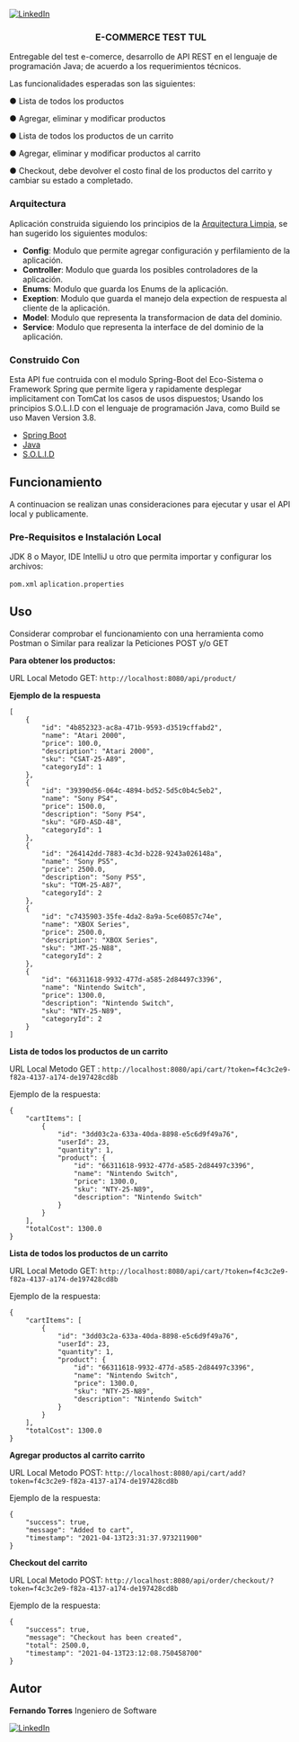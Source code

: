 [![LinkedIn][linkedin-shield]][linkedin-url]
<p style="text-align:justify">
  <h3 align="center">E-COMMERCE TEST TUL </h3>
  <p>
    Entregable del test e-comerce, desarrollo de API REST en el lenguaje de programación Java; de acuerdo a los requerimientos técnicos. 
  </p>
  Las funcionalidades esperadas son las siguientes:

●     Lista de todos los productos

●     Agregar, eliminar y modificar productos

●     Lista de todos los productos de un carrito

●     Agregar, eliminar y modificar productos al carrito

●     Checkout, debe devolver el costo final de los productos del carrito y cambiar su estado a completado.
</p>

### Arquitectura

Aplicación construida siguiendo los principios de la [Arquitectura Limpia](https://www.freecodecamp.org/news/a-quick-introduction-to-clean-architecture-990c014448d2/), se han 
sugerido los siguientes modulos:  

 - **Config**: Modulo que permite agregar configuración y perfilamiento de la aplicación.
 - **Controller**: Modulo que guarda los posibles controladores de la aplicación.
 - **Enums**: Modulo que guarda los Enums de la aplicación.
 - **Exeption**: Modulo que guarda el manejo dela expection de respuesta al cliente de la aplicación.
 - **Model**: Modulo que representa la transformacion de data del dominio.
 - **Service**: Modulo que representa la interface de del dominio de la aplicación.
 


### Construido Con
Esta API fue contruida con el modulo Spring-Boot del Eco-Sistema o Framework Spring que permite ligera y rapidamente desplegar implicitament con TomCat los casos de usos dispuestos; Usando los principios S.O.L.I.D con el lenguaje de programación Java, como Build se uso Maven Version 3.8. 
* [Spring Boot](https://spring.io/)
* [Java](https://www.java.com/es/)
* [S.O.L.I.D](https://profile.es/blog/principios-solid-desarrollo-software-calidad/)


## Funcionamiento

A continuacion se realizan unas consideraciones para ejecutar y usar el API local y publicamente.

### Pre-Requisitos e Instalación Local

JDK 8 o Mayor, IDE IntelliJ u otro que permita importar y configurar los archivos:   

```pom.xml```
```aplication.properties```

## Uso
Considerar comprobar el funcionamiento con una herramienta como Postman o Similar para realizar la Peticiones POST y/o GET

<b>Para obtener los productos: </b> 

URL Local Metodo GET:
```http://localhost:8080/api/product/ ```

<b>Ejemplo de la respuesta</b> 
```
[
    {
        "id": "4b852323-ac8a-471b-9593-d3519cffabd2",
        "name": "Atari 2000",
        "price": 100.0,
        "description": "Atari 2000",
        "sku": "CSAT-25-A89",
        "categoryId": 1
    },
    {
        "id": "39390d56-064c-4894-bd52-5d5c0b4c5eb2",
        "name": "Sony PS4",
        "price": 1500.0,
        "description": "Sony PS4",
        "sku": "GFD-ASD-48",
        "categoryId": 1
    },
    {
        "id": "264142dd-7883-4c3d-b228-9243a026148a",
        "name": "Sony PS5",
        "price": 2500.0,
        "description": "Sony PS5",
        "sku": "TOM-25-A87",
        "categoryId": 2
    },
    {
        "id": "c7435903-35fe-4da2-8a9a-5ce60857c74e",
        "name": "XBOX Series",
        "price": 2500.0,
        "description": "XBOX Series",
        "sku": "JMT-25-N88",
        "categoryId": 2
    },
    {
        "id": "66311618-9932-477d-a585-2d84497c3396",
        "name": "Nintendo Switch",
        "price": 1300.0,
        "description": "Nintendo Switch",
        "sku": "NTY-25-N89",
        "categoryId": 2
    }
]
```

<b>Lista de todos los productos de un carrito </b> 

URL Local Metodo GET :
```http://localhost:8080/api/cart/?token=f4c3c2e9-f82a-4137-a174-de197428cd8b```


Ejemplo de la respuesta:

```
{
    "cartItems": [
        {
            "id": "3dd03c2a-633a-40da-8898-e5c6d9f49a76",
            "userId": 23,
            "quantity": 1,
            "product": {
                "id": "66311618-9932-477d-a585-2d84497c3396",
                "name": "Nintendo Switch",
                "price": 1300.0,
                "sku": "NTY-25-N89",
                "description": "Nintendo Switch"
            }
        }
    ],
    "totalCost": 1300.0
}
```

<b>Lista de todos los productos de un carrito </b> 

URL Local Metodo GET:
```http://localhost:8080/api/cart/?token=f4c3c2e9-f82a-4137-a174-de197428cd8b```


Ejemplo de la respuesta:

```
{
    "cartItems": [
        {
            "id": "3dd03c2a-633a-40da-8898-e5c6d9f49a76",
            "userId": 23,
            "quantity": 1,
            "product": {
                "id": "66311618-9932-477d-a585-2d84497c3396",
                "name": "Nintendo Switch",
                "price": 1300.0,
                "sku": "NTY-25-N89",
                "description": "Nintendo Switch"
            }
        }
    ],
    "totalCost": 1300.0
}
```

<b>Agregar productos al carrito carrito </b> 

URL Local Metodo POST:
```http://localhost:8080/api/cart/add?token=f4c3c2e9-f82a-4137-a174-de197428cd8b```


Ejemplo de la respuesta:

```
{
    "success": true,
    "message": "Added to cart",
    "timestamp": "2021-04-13T23:31:37.973211900"
}
```

<b>Checkout del carrito </b> 

URL Local Metodo POST:
```http://localhost:8080/api/order/checkout/?token=f4c3c2e9-f82a-4137-a174-de197428cd8b```

Ejemplo de la respuesta:

```
{
    "success": true,
    "message": "Checkout has been created",
    "total": 2500.0,
    "timestamp": "2021-04-13T23:12:08.750458700"
}
```

## Autor
 <b>Fernando Torres</b> Ingeniero de Software
 
[![LinkedIn][linkedin-shield]][linkedin-url]

<!-- https://www.markdownguide.org/basic-syntax/#reference-style-links -->
[linkedin-shield]: https://img.shields.io/badge/-LinkedIn-black.svg?style=flat-square&logo=linkedin&colorB=555
[linkedin-url]: https://www.linkedin.com/in/ftorresx/
